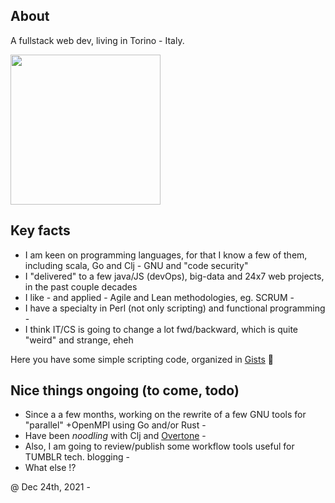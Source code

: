 ## About

A fullstack web dev, living in Torino - Italy.

<a href="https://i.pinimg.com/564x/b6/df/e3/b6dfe39ad89ba6cba44fa01fe54d2cbe.jpg"><img src="https://i.pinimg.com/564x/b6/df/e3/b6dfe39ad89ba6cba44fa01fe54d2cbe.jpg" height="240"/></a>

## Key facts

* I am keen on programming languages, for that I know a few of them, including scala, Go and Clj - GNU and "code security" 
* I "delivered" to a few java/JS (devOps), big-data and 24x7 web projects, in the past couple decades
* I like - and applied - Agile and Lean methodologies, eg. SCRUM -
* I have a specialty in Perl (not only scripting) and functional programming -
* I think IT/CS is going to change a lot fwd/backward, which is quite "weird" and strange, eheh

Here you have some simple scripting code, organized in [Gists](https://gist.github.com/0x-repo) 🏮

## Nice things ongoing (to come, todo)

* Since a a few months, working on the rewrite of a few GNU tools for "parallel" +OpenMPI using Go and/or Rust -
* Have been _noodling_ with Clj and [Overtone](http://overtone.github.io/) -
* Also, I am going to review/publish some workflow tools useful for TUMBLR tech. blogging -
* What else !?

@ Dec 24th, 2021 -
